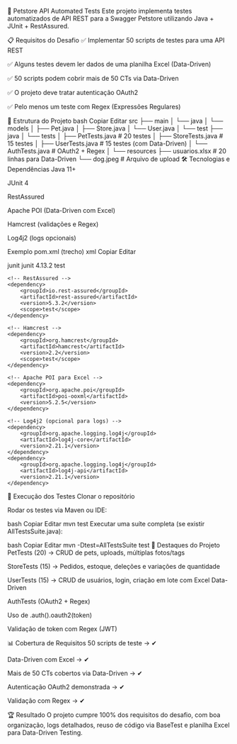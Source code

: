 🐾 Petstore API Automated Tests
Este projeto implementa testes automatizados de API REST para a Swagger Petstore utilizando Java + JUnit + RestAssured.

📋 Requisitos do Desafio
✅ Implementar 50 scripts de testes para uma API REST

✅ Alguns testes devem ler dados de uma planilha Excel (Data-Driven)

✅ 50 scripts podem cobrir mais de 50 CTs via Data-Driven

✅ O projeto deve tratar autenticação OAuth2

✅ Pelo menos um teste com Regex (Expressões Regulares)

📂 Estrutura do Projeto
bash
Copiar
Editar
src
├── main
│    └── java
│         └── models
│              ├── Pet.java
│              ├── Store.java
│              └── User.java
│
└── test
├── java
│    └── tests
│         ├── PetTests.java       # 20 testes
│         ├── StoreTests.java     # 15 testes
│         ├── UserTests.java      # 15 testes (com Data-Driven)
│         └── AuthTests.java      # OAuth2 + Regex
│
└── resources
├── usuarios.xlsx            # 20 linhas para Data-Driven
└── dog.jpeg                 # Arquivo de upload
🛠 Tecnologias e Dependências
Java 11+

JUnit 4

RestAssured

Apache POI (Data-Driven com Excel)

Hamcrest (validações e Regex)

Log4j2 (logs opcionais)

Exemplo pom.xml (trecho)
xml
Copiar
Editar
<dependencies>
<!-- JUnit -->
<dependency>
<groupId>junit</groupId>
<artifactId>junit</artifactId>
<version>4.13.2</version>
<scope>test</scope>
</dependency>

    <!-- RestAssured -->
    <dependency>
        <groupId>io.rest-assured</groupId>
        <artifactId>rest-assured</artifactId>
        <version>5.3.2</version>
        <scope>test</scope>
    </dependency>

    <!-- Hamcrest -->
    <dependency>
        <groupId>org.hamcrest</groupId>
        <artifactId>hamcrest</artifactId>
        <version>2.2</version>
        <scope>test</scope>
    </dependency>

    <!-- Apache POI para Excel -->
    <dependency>
        <groupId>org.apache.poi</groupId>
        <artifactId>poi-ooxml</artifactId>
        <version>5.2.5</version>
    </dependency>

    <!-- Log4j2 (opcional para logs) -->
    <dependency>
        <groupId>org.apache.logging.log4j</groupId>
        <artifactId>log4j-core</artifactId>
        <version>2.21.1</version>
    </dependency>
    <dependency>
        <groupId>org.apache.logging.log4j</groupId>
        <artifactId>log4j-api</artifactId>
        <version>2.21.1</version>
    </dependency>
</dependencies>
🚀 Execução dos Testes
Clonar o repositório

Rodar os testes via Maven ou IDE:

bash
Copiar
Editar
mvn test
Executar uma suíte completa (se existir AllTestsSuite.java):

bash
Copiar
Editar
mvn -Dtest=AllTestsSuite test
🔹 Destaques do Projeto
PetTests (20) → CRUD de pets, uploads, múltiplas fotos/tags

StoreTests (15) → Pedidos, estoque, deleções e variações de quantidade

UserTests (15) → CRUD de usuários, login, criação em lote com Excel Data-Driven

AuthTests (OAuth2 + Regex)

Uso de .auth().oauth2(token)

Validação de token com Regex (JWT)

📊 Cobertura de Requisitos
50 scripts de teste → ✔

Data-Driven com Excel → ✔

Mais de 50 CTs cobertos via Data-Driven → ✔

Autenticação OAuth2 demonstrada → ✔

Validação com Regex → ✔

🏆 Resultado
O projeto cumpre 100% dos requisitos do desafio, com boa organização, logs detalhados, reuso de código via BaseTest e planilha Excel para Data-Driven Testing.

